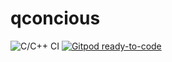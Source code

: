 # qconcious

![C/C++ CI](https://github.com/baskeboler/qconcious/workflows/C/C++%20CI/badge.svg?branch=master)
[![Gitpod ready-to-code](https://img.shields.io/badge/Gitpod-ready--to--code-blue?logo=gitpod)](https://gitpod.io/#https://github.com/baskeboler/qconcious)
